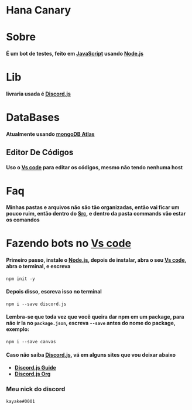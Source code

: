 # Hana Canary
# Sobre

#### É um bot de testes, feito em [JavaScript](https://www.javascript.com/) usando [Node.js](https://nodejs.org/en/)

# Lib

#### livraria usada é [Discord.js](https://discord.js.org/?source=post_page---------------------------#/)

# DataBases

#### Atualmente usando [mongoDB Atlas](https://www.mongodb.com/cloud/atlas/lp/try2?utm_source=bing&utm_campaign=bs_americas_brazil_search_brand_atlas_desktop&utm_term=mongodb%20atlas&utm_medium=cpc_paid_search&utm_ad=e&utm_ad_campaign_id=386028217&msclkid=e8b9fb14a76319885e2f9b00cb110b83)

## Editor De Códigos

#### Uso o [Vs code](https://code.visualstudio.com/) para editar os códigos, mesmo não tendo nenhuma host

# Faq

#### Minhas pastas e arquivos não são tão organizadas, então vai ficar um pouco ruim, então dentro do [Src](https://github.com/kayke981/HanaCanary/tree/main/src), e dentro da pasta commands vão estar os comandos

# Fazendo bots no [Vs code](https://code.visualstudio.com/)

#### Primeiro passo, instale o [Node.js](https://nodejs.org/en/), depois de instalar, abra o seu [Vs code](https://code.visualstudio.com/), abra o terminal, e escreva
```
npm init -y
```

#### Depois disso, escreva isso no terminal

```
npm i --save discord.js
````

#### Lembra-se que toda vez que você queira dar npm em um package, para não ir la no `package.json`, escreva `--save` antes do nome do package, exemplo:
```
npm i --save canvas
```

#### Caso não saíba [Discord.js](https://discord.js.org/?source=post_page---------------------------#/), vá em alguns sites que vou deixar abaixo
- **[Discord.js Guide](https://discordjs.guide/)**
- **[Discord.js Org](https://discord.js.org/?source=post_page---------------------------#/)**
### Meu nick do discord
`kayake#0001`
